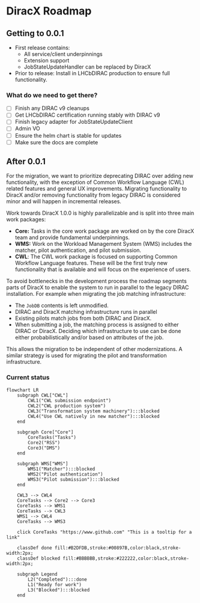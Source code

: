 # DiracX Roadmap

## Getting to 0.0.1

* First release contains:
    * All service/client underpinnings
    * Extension support
    * JobStateUpdateHandler can be replaced by DiracX
* Prior to release: Install in LHCbDIRAC production to ensure full functionality.

### What do we need to get there?

* [ ] Finish any DIRAC v9 cleanups
* [ ] Get LHCbDIRAC certification running stably with DIRAC v9
* [ ] Finish legacy adapter for JobStateUpdateClient
* [ ] Admin VO
* [ ] Ensure the helm chart is stable for updates
* [ ] Make sure the docs are complete

## After 0.0.1

For the migration, we want to prioritize deprecating DIRAC over adding new functionality, with the exception of Common Workflow Language (CWL) related features and general UX improvements. Migrating functionality to DiracX and/or removing functionality from legacy DIRAC is considered minor and will happen in incremental releases.

Work towards DiracX 1.0.0 is highly parallelizable and is split into three main work packages:

* **Core:** Tasks in the core work package are worked on by the core DiracX team and provide fundamental underpinnings.
* **WMS:** Work on the Workload Management System (WMS) includes the matcher, pilot authentication, and pilot submission.
* **CWL**: The CWL work package is focused on supporting Common Workflow Language features. These will be the first truly new functionality that is available and will focus on the experience of users.

To avoid bottlenecks in the development process the roadmap segments parts of DiracX to enable the system to run in parallel to the legacy DIRAC installation. For example when migrating the job matching infrastructure:

* The `JobDB` contents is left unmodified.
* DIRAC and DiracX matching infrastructure runs in parallel
* Existing pilots match jobs from both DIRAC and DiracX.
* When submitting a job, the matching process is assigned to either DIRAC or DiracX. Deciding which infrastructure to use can be done either probabilistically and/or based on attributes of the job.

This allows the migration to be independent of other modernizations. A similar strategy is used for migrating the pilot and transformation infrastructure.

### Current status

```mermaid
flowchart LR
    subgraph CWL["CWL"]
        CWL1("CWL submission endpoint")
        CWL2("CWL production system")
        CWL3("Transformation system machinery"):::blocked
        CWL4("Use CWL natively in new matcher"):::blocked
    end

    subgraph Core["Core"]
        CoreTasks("Tasks")
        Core2("RSS")
        Core3("DMS")
    end

    subgraph WMS["WMS"]
        WMS1("Matcher"):::blocked
        WMS2("Pilot authentication")
        WMS3("Pilot submission"):::blocked
    end

    CWL3 --> CWL4
    CoreTasks --> Core2 --> Core3
    CoreTasks --> WMS1
    CoreTasks --> CWL3
    WMS1 --> CWL4
    CoreTasks --> WMS3

    click CoreTasks "https://www.github.com" "This is a tooltip for a link"

    classDef done fill:#B2DFDB,stroke:#00897B,color:black,stroke-width:2px;
    classDef blocked fill:#BBBBBB,stroke:#222222,color:black,stroke-width:2px;

    subgraph Legend
        L2("Completed"):::done
        L1("Ready for work")
        L3("Blocked"):::blocked
    end
```
